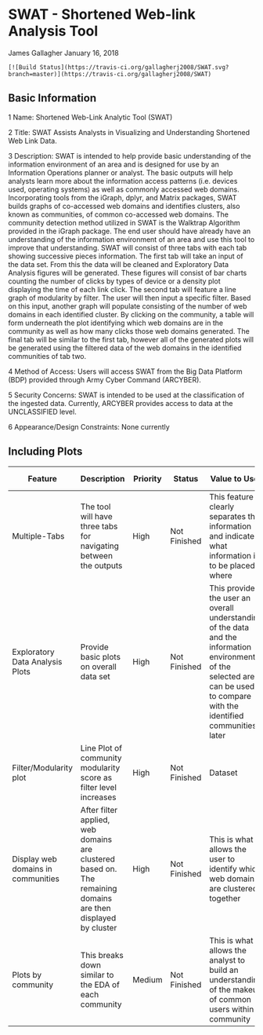SWAT - Shortened Web-link Analysis Tool
================
James Gallagher
January 16, 2018

<!-- don't edit README.md go to README.Rmd instead -->
`[![Build Status](https://travis-ci.org/gallagherj2008/SWAT.svg?branch=master)](https://travis-ci.org/gallagherj2008/SWAT)`

Basic Information
-----------------

1 Name: Shortened Web-Link Analytic Tool (SWAT)

2 Title: SWAT Assists Analysts in Visualizing and Understanding Shortened Web Link Data.

3 Description: SWAT is intended to help provide basic understanding of the information environment of an area and is designed for use by an Information Operations planner or analyst. The basic outputs will help analysts learn more about the information access patterns (i.e. devices used, operating systems) as well as commonly accessed web domains. Incorporating tools from the iGraph, dplyr, and Matrix packages, SWAT builds graphs of co-accessed web domains and identifies clusters, also known as communities, of common co-accessed web domains. The community detection method utilized in SWAT is the Walktrap Algorithm provided in the iGraph package. The end user should have already have an understanding of the information environment of an area and use this tool to improve that understanding. SWAT will consist of three tabs with each tab showing successive pieces information. The first tab will take an input of the data set. From this the data will be cleaned and Exploratory Data Analysis figures will be generated. These figures will consist of bar charts counting the number of clicks by types of device or a density plot displaying the time of each link click. The second tab will feature a line graph of modularity by filter. The user will then input a specific filter. Based on this input, another graph will populate consisting of the number of web domains in each identified cluster. By clicking on the community, a table will form underneath the plot identifying which web domains are in the community as well as how many clicks those web domains generated. The final tab will be similar to the first tab, however all of the generated plots will be generated using the filtered data of the web domains in the identified communities of tab two.

4 Method of Access: Users will access SWAT from the Big Data Platform (BDP) provided through Army Cyber Command (ARCYBER).

5 Security Concerns: SWAT is intended to be used at the classification of the ingested data. Currently, ARCYBER provides access to data at the UNCLASSIFIED level.

6 Appearance/Design Constraints: None currently

Including Plots
---------------

<table style="width:100%;">
<colgroup>
<col width="10%" />
<col width="10%" />
<col width="10%" />
<col width="10%" />
<col width="10%" />
<col width="10%" />
<col width="10%" />
<col width="10%" />
<col width="10%" />
<col width="10%" />
</colgroup>
<thead>
<tr class="header">
<th>Feature</th>
<th>Description</th>
<th>Priority</th>
<th>Status</th>
<th>Value to User</th>
<th>Inputs required</th>
<th>Desired Outputs</th>
<th>End User Uses</th>
<th>Time</th>
<th>Necessity</th>
</tr>
</thead>
<tbody>
<tr class="odd">
<td>Multiple-Tabs</td>
<td>The tool will have three tabs for navigating between the outputs</td>
<td>High</td>
<td>Not Finished</td>
<td>This feature clearly separates the information and indicates what information is to be placed where</td>
<td>None</td>
<td>None</td>
<td>No outputs given</td>
<td>Completed prior to deadline</td>
<td>Current Version</td>
</tr>
<tr class="even">
<td>Exploratory Data Analysis Plots</td>
<td>Provide basic plots on overall data set</td>
<td>High</td>
<td>Not Finished</td>
<td>This provides the user an overall understanding of the data and the information environment of the selected area; can be used to compare with the identified communities later</td>
<td>Data set, what to be plotted (hardware type, OS, time, etc)</td>
<td>Bar chart or Density Plot based on inputs</td>
<td>User will use the plots to understand the data</td>
<td>Completed prior to deadline</td>
<td>Current Version</td>
</tr>
<tr class="odd">
<td>Filter/Modularity plot</td>
<td>Line Plot of community modularity score as filter level increases</td>
<td>High</td>
<td>Not Finished</td>
<td>Dataset</td>
<td>Line chart</td>
<td>Determine which filter level to use in future analysis</td>
<td>Completed prior to deadline</td>
<td>Current Version</td>
</tr>
<tr class="even">
<td>Display web domains in communities</td>
<td>After filter applied, web domains are clustered based on. The remaining domains are then displayed by cluster</td>
<td>High</td>
<td>Not Finished</td>
<td>This is what allows the user to identify which web domains are clustered together</td>
<td>Dataset, desired filter level</td>
<td>2 column table, 1st column is web domains, 2nd column is number of clicks from that dataset</td>
<td>Completed prior to deadline</td>
<td>Current Version</td>
</tr>
<tr class="odd">
<td>Plots by community</td>
<td>This breaks down similar to the EDA of each community</td>
<td>Medium</td>
<td>Not Finished</td>
<td>This is what allows the analyst to build an understanding of the makeup of common users within a community</td>
<td>Dataset, identified communities, what to be plotted</td>
<td>Bar charts or density plots based on user input</td>
<td>Used to understand better the clusters of web domains within a dataset</td>
<td>Not completed prior to deadline</td>
<td>Future Version</td>
</tr>
</tbody>
</table>
